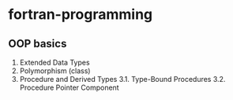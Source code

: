 # fortran-programming
## OOP basics
1. Extended Data Types
2. Polymorphism (class)
3. Procedure and Derived Types
3.1. Type-Bound Procedures
3.2. Procedure Pointer Component